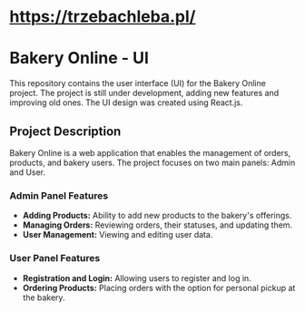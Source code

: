 # https://trzebachleba.pl/
# Bakery Online - UI

This repository contains the user interface (UI) for the Bakery Online project. The project is still under development, adding new features and improving old ones. The UI design was created using React.js.

## Project Description

Bakery Online is a web application that enables the management of orders, products, and bakery users. The project focuses on two main panels: Admin and User.

### Admin Panel Features

- **Adding Products:** Ability to add new products to the bakery's offerings.
- **Managing Orders:** Reviewing orders, their statuses, and updating them.
- **User Management:** Viewing and editing user data.

### User Panel Features

- **Registration and Login:** Allowing users to register and log in.
- **Ordering Products:** Placing orders with the option for personal pickup at the bakery.
